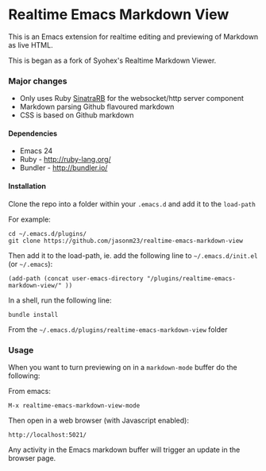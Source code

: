 # Realtime Emacs Markdown View

This is an Emacs extension for realtime editing and previewing of
Markdown as live HTML.

This is began as a fork of Syohex's Realtime Markdown Viewer.

### Major changes

- Only uses Ruby [SinatraRB](http://www.sinatrarb.com) for the websocket/http server component
- Markdown parsing Github flavoured markdown
- CSS is based on Github markdown

#### Dependencies

* Emacs 24
* Ruby - http://ruby-lang.org/
* Bundler - http://bundler.io/

#### Installation

Clone the repo into a folder within your `.emacs.d` and add it to the `load-path`

For example:

    cd ~/.emacs.d/plugins/
    git clone https://github.com/jasonm23/realtime-emacs-markdown-view

Then add it to the load-path, ie. add the following line to `~/.emacs.d/init.el` (or `~/.emacs`):

    (add-path (concat user-emacs-directory "/plugins/realtime-emacs-markdown-view/" ))

In a shell, run the following line:

    bundle install

From the `~/.emacs.d/plugins/realtime-emacs-markdown-view` folder

### Usage

When you want to turn previewing on in a `markdown-mode` buffer do the
following:

From emacs:

    M-x realtime-emacs-markdown-view-mode

Then open in a web browser (with Javascript enabled):

    http://localhost:5021/

Any activity in the Emacs markdown buffer will trigger an update in
the browser page.
